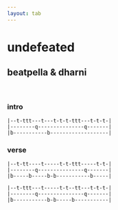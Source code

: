 ```yaml
---
layout: tab
---
```


# undefeated
## beatpella & dharni

<br />

### intro

```
|--t-ttt---t---t-t-t-ttt---t-t-t-|
|--------q---------------q-------|
|b-----------b-------------------|
```

### verse

```
|--t-tt----t-----t-t-ttt-----t-t-|
|--------q---------------q-------|
|b-----b-----b-b-----------b-----|
```

```
|--t-ttt---t-----t-t--tt---t-t-t-|
|--------q---------------q-------|
|b-----------b-b-----b-----------|
```

